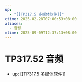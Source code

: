 ```yaml
---
up:
  - "[[TP317.5 多媒体软件]]"
ctime: 2025-02-28T07:00:53+08:00
aliases:
  - 音频
mtime: 2025-09-09T12:37:13+08:00
---
```


# TP317.52 音频

- up: [[TP317.5 多媒体软件]]
